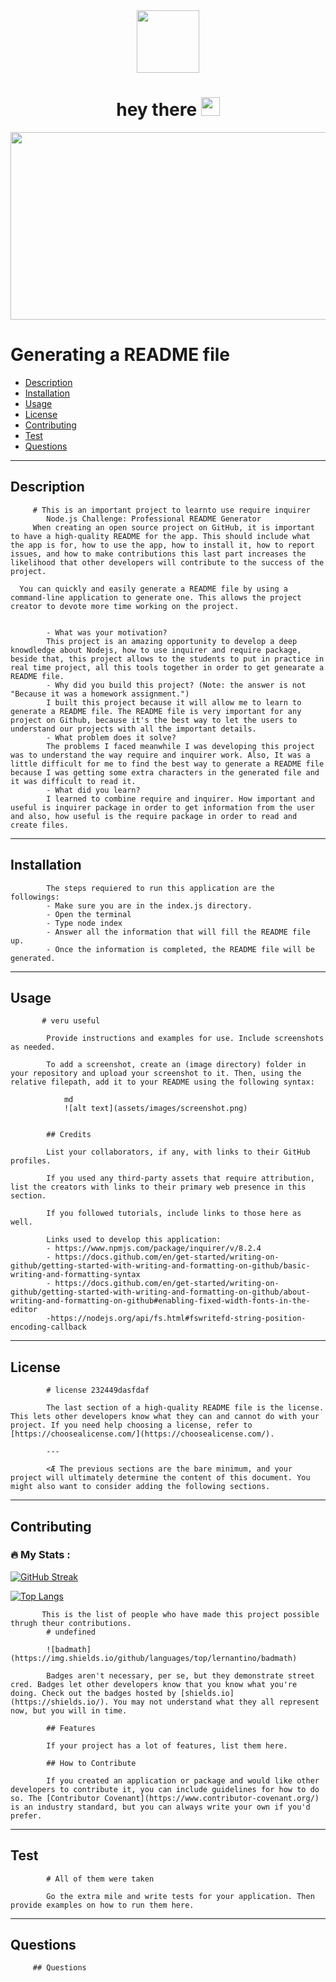 <div id="header" align="center">
  <img src="https://media.giphy.com/media/M9gbBd9nbDrOTu1Mqx/giphy.gif" width="100"/>
</div>

<div id="badges" align="center">
  <img src="https://komarev.com/ghpvc/?username=guillerocko1&style=flat-square&color=blue" alt=""/>
 </div>

<h1 align="center">
  hey there
  <img src="https://media.giphy.com/media/hvRJCLFzcasrR4ia7z/giphy.gif" width="30px"/>
</h1>

<div align="center">
  <img src="https://media.giphy.com/media/dWesBcTLavkZuG35MI/giphy.gif" width="600" height="300"/>
</div>

# Generating a README file

     
      
   
- [Description](#description)
- [Installation](#installation)
- [Usage](#usage)
- [License](#License)
- [Contributing](#contributing)
- [Test](#test)
- [Questions](#questions)

---
## Description

      
         # This is an important project to learnto use require inquirer
            Node.js Challenge: Professional README Generator
         When creating an open source project on GitHub, it is important to have a high-quality README for the app. This should include what the app is for, how to use the app, how to install it, how to report issues, and how to make contributions this last part increases the likelihood that other developers will contribute to the success of the project.
      
      You can quickly and easily generate a README file by using a command-line application to generate one. This allows the project creator to devote more time working on the project.
      
            
            - What was your motivation?
            This project is an amazing opportunity to develop a deep knowdledge about Nodejs, how to use inquirer and require package, beside that, this project allows to the students to put in practice in real time project, all this tools together in order to get genearate a README file.
            - Why did you build this project? (Note: the answer is not "Because it was a homework assignment.")
            I built this project because it will allow me to learn to generate a README file. The README file is very important for any project on Github, because it's the best way to let the users to understand our projects with all the important details.
            - What problem does it solve?
            The problems I faced meanwhile I was developing this project was to understand the way require and inquirer work. Also, It was a little difficult for me to find the best way to generate a README file because I was getting some extra characters in the generated file and it was difficult to read it.
            - What did you learn?
            I learned to combine require and inquirer. How important and useful is inquirer package in order to get information from the user and also, how useful is the require package in order to read and create files.

---
## Installation

 
   
                  
            The steps requiered to run this application are the followings:
            - Make sure you are in the index.js directory.
            - Open the terminal 
            - Type node index
            - Answer all the information that will fill the README file up.
            - Once the information is completed, the README file will be generated.
            

---
## Usage

       
           # veru useful
      
            Provide instructions and examples for use. Include screenshots as needed.
            
            To add a screenshot, create an (image directory) folder in your repository and upload your screenshot to it. Then, using the relative filepath, add it to your README using the following syntax:
            
                md
                ![alt text](assets/images/screenshot.png)
                
            
            ## Credits
            
            List your collaborators, if any, with links to their GitHub profiles.
            
            If you used any third-party assets that require attribution, list the creators with links to their primary web presence in this section.
            
            If you followed tutorials, include links to those here as well.
            
            Links used to develop this application:
            - https://www.npmjs.com/package/inquirer/v/8.2.4
            - https://docs.github.com/en/get-started/writing-on-github/getting-started-with-writing-and-formatting-on-github/basic-writing-and-formatting-syntax
            - https://docs.github.com/en/get-started/writing-on-github/getting-started-with-writing-and-formatting-on-github/about-writing-and-formatting-on-github#enabling-fixed-width-fonts-in-the-editor
            -https://nodejs.org/api/fs.html#fswritefd-string-position-encoding-callback

---
## License

      
            # license 232449dasfdaf
            
            The last section of a high-quality README file is the license. This lets other developers know what they can and cannot do with your project. If you need help choosing a license, refer to [https://choosealicense.com/](https://choosealicense.com/).
            
            ---
            
            <Æ The previous sections are the bare minimum, and your project will ultimately determine the content of this document. You might also want to consider adding the following sections.
            

---
## Contributing

### :fire: My Stats :

[![GitHub Streak](http://github-readme-streak-stats.herokuapp.com?user=guillerocko1&theme=dark&background=000000)](https://git.io/streak-stats)

[![Top Langs](https://github-readme-stats.vercel.app/api/top-langs/?username=guillerocko1&layout=compact&theme=vision-friendly-dark)](https://github.com/anuraghazra/github-readme-stats)
      
      
      
      
           This is the list of people who have made this project possible thrugh theur contributions.
            # undefined
            
            ![badmath](https://img.shields.io/github/languages/top/lernantino/badmath)
            
            Badges aren't necessary, per se, but they demonstrate street cred. Badges let other developers know that you know what you're doing. Check out the badges hosted by [shields.io](https://shields.io/). You may not understand what they all represent now, but you will in time.
            
            ## Features
            
            If your project has a lot of features, list them here.
            
            ## How to Contribute
            
            If you created an application or package and would like other developers to contribute it, you can include guidelines for how to do so. The [Contributor Covenant](https://www.contributor-covenant.org/) is an industry standard, but you can always write your own if you'd prefer.
            

---
## Test


          
            # All of them were taken
      
            Go the extra mile and write tests for your application. Then provide examples on how to run them here.
      
            
---
## Questions
      
        
             
         ## Questions
         
            
           
      

      
     
            
           
    
      
      
      
          
        
      
        
            
        
